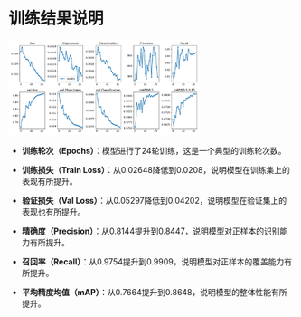 # 训练结果说明

<img src="./trainResult_25epochs.assets/results.png" alt="results" style="zoom: 33%;" />

- **训练轮次（Epochs）**：模型进行了24轮训练，这是一个典型的训练轮次数。

- **训练损失（Train Loss）**：从0.02648降低到0.0208，说明模型在训练集上的表现有所提升。

- **验证损失（Val Loss）**：从0.05297降低到0.04202，说明模型在验证集上的表现也有所提升。

- **精确度（Precision）**：从0.8144提升到0.8447，说明模型对正样本的识别能力有所提升。

- **召回率（Recall）**：从0.9754提升到0.9909，说明模型对正样本的覆盖能力有所提升。

- **平均精度均值（mAP）**：从0.7664提升到0.8648，说明模型的整体性能有所提升。
